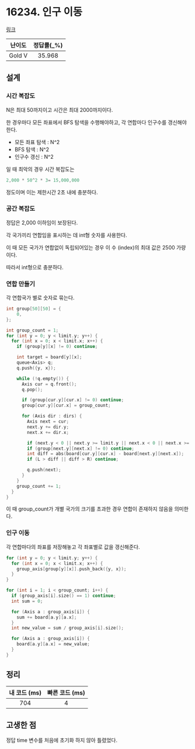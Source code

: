 # 16234. 인구 이동

[링크](https://www.acmicpc.net/problem/16234)

| 난이도 | 정답률(\_%) |
| :----: | :---------: |
| Gold V |   35.968    |

## 설계

### 시간 복잡도

N은 최대 50까지이고 시간은 최대 2000까지이다.

한 경우마다 모든 좌표에서 BFS 탐색을 수행해야하고, 각 연합마다 인구수를 갱신해야한다.

- 모든 좌표 탐색 : N^2
- BFS 탐색 : N^2
- 인구수 갱신 : N^2

일 때 최악의 경우 시간 복잡도는

```cpp
2,000 * 50^2 * 3= 15,000,000
```

정도이며 이는 제한시간 2초 내에 충분하다.

### 공간 복잡도

정답은 2,000 이하임이 보장된다.

각 국가끼리 연합임을 표시하는 데 int형 숫자를 사용한다.

이 때 모든 국가가 연합없이 독립되어있는 경우 이 수 (index)의 최대 값은 2500 가량이다.

따라서 int형으로 충분하다.

### 연합 만들기

각 연합국가 별로 숫자로 묶는다.

```cpp
int group[50][50] = {
    0,
};

int group_count = 1;
for (int y = 0; y < limit.y; y++) {
  for (int x = 0; x < limit.x; x++) {
    if (group[y][x] != 0) continue;

    int target = board[y][x];
    queue<Axis> q;
    q.push({y, x});

    while (!q.empty()) {
      Axis cur = q.front();
      q.pop();

      if (group[cur.y][cur.x] != 0) continue;
      group[cur.y][cur.x] = group_count;

      for (Axis dir : dirs) {
        Axis next = cur;
        next.y += dir.y;
        next.x += dir.x;

        if (next.y < 0 || next.y >= limit.y || next.x < 0 || next.x >= limit.x) continue;
        if (group[next.y][next.x] != 0) continue;
        int diff = abs(board[cur.y][cur.x] - board[next.y][next.x]);
        if (L > diff || diff > R) continue;

        q.push(next);
      }
    }
    group_count += 1;
  }
}
```

이 때 group_count가 개별 국가의 크기를 초과한 경우 연합이 존재하지 않음을 의미한다.

### 인구 이동

각 연합마다의 좌표를 저장해놓고 각 좌표별로 값을 갱신해준다.

```cpp
for (int y = 0; y < limit.y; y++) {
  for (int x = 0; x < limit.x; x++) {
    group_axis[group[y][x]].push_back({y, x});
  }
}

for (int i = 1; i < group_count; i++) {
  if (group_axis[i].size() == 1) continue;
  int sum = 0;

  for (Axis a : group_axis[i]) {
    sum += board[a.y][a.x];
  }
  int new_value = sum / group_axis[i].size();

  for (Axis a : group_axis[i]) {
    board[a.y][a.x] = new_value;
  }
}
```

## 정리

| 내 코드 (ms) | 빠른 코드 (ms) |
| :----------: | :------------: |
|     704      |       4        |

## 고생한 점

정답 time 변수를 처음에 초기화 하지 않아 틀렸었다.
